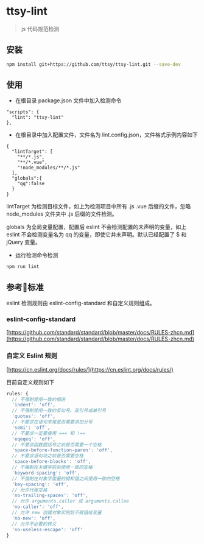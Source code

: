 # ttsy-lint

> js 代码规范检测

## 安装

``` bash
npm install git+https://github.com/ttsy/ttsy-lint.git --save-dev
```
## 使用

- 在根目录 package.json 文件中加入检测命令 

```
"scripts": {
  "lint": "ttsy-lint"
},
```

- 在根目录中加入配置文件，文件名为 lint.config.json，文件格式示例内容如下

```
{
  "lintTarget": [
    "**/*.js",
    "**/*.vue",
    "!node_modules/**/*.js"
  ],
  "globals":{
    "qq":false
  }
}
```

lintTarget 为检测目标文件，如上为检测项目中所有 .js .vue 后缀的文件，忽略 node_modules 文件夹中 .js 后缀的文件检测。

globals 为全局变量配置，配置后 eslint 不会检测配置的未声明的变量，如上 eslint 不会检测变量名为 qq 的变量，即使它并未声明。默认已经配置了 $ 和 jQuery 变量。

- 运行检测命令检测

``` bash
npm run lint
```

## 参考标准

eslint 检测规则由 eslint-config-standard 和自定义规则组成。

### eslint-config-standard
[https://github.com/standard/standard/blob/master/docs/RULES-zhcn.md](https://github.com/standard/standard/blob/master/docs/RULES-zhcn.md)

### 自定义 Eslint 规则

[https://cn.eslint.org/docs/rules/](https://cn.eslint.org/docs/rules/)

目前自定义规则如下

```js
rules: {
  // 不强制使用一致的缩进
  'indent': 'off',
  // 不强制使用一致的反勾号、双引号或单引号
  'quotes': 'off',
  // 不要求在语句末尾是否需要添加分号
  'semi': 'off',
  // 不要求一定要使用 === 和 !==
  'eqeqeq': 'off',
  // 不要求函数圆括号之前是否需要一个空格
  'space-before-function-paren': 'off',
  // 不要求语句块之前是否需要空格
  'space-before-blocks': 'off',
  // 不强制在关键字前后使用一致的空格
  'keyword-spacing': 'off',
  // 不强制在对象字面量的键和值之间使用一致的空格
  'key-spacing': 'off',
  // 允许行尾空格
  'no-trailing-spaces': 'off',
  // 允许 arguments.caller 或 arguments.callee
  'no-caller': 'off',
  // 允许 new 创建对象实例后不赋值给变量
  'no-new': 'off',
  // 允许不必要的转义
  'no-useless-escape': 'off'
}
```